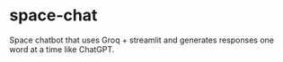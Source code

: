 # space-chat
Space chatbot that uses Groq + streamlit and generates responses one word at a time like ChatGPT.
